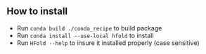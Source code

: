 ## How to install
- Run `conda build ./conda_recipe` to build package
- Run `conda install --use-local hfold` to install
- Run `HFold --help` to insure it installed properly (case sensitive)